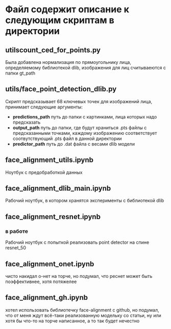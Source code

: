 # Файл содержит описание к следующим скриптам в директории

## utilscount_ced_for_points.py

Была добавлена нормализация по прямоугольнику лица, определяемому библиотекой dlib, изображения для лиц считываеются с папки gt_path

## utils/face_point_detection_dlib.py

Скрипт предсказывает 68 ключевых точек для изображений лица, принимает следующие аргументы:

- __predictions_path__ путь до папки с картинками, лица которых надо предсказать
- __output_path__ путь до папки, где будут храниться .pts файлы с предсказанными точками, каждому изображению соответствует соотвутствующий .pts файл в данной директории
- __predictor_path__ путь до .dat файла с весами dlib модели

## face_alignment_utils.ipynb

Ноутбук с предобработкой данных

## face_alignment_dlib_main.ipynb

Рабочий ноутбук, в котором хранятся эксперименты с библиотекой dlib

## face_alignment_resnet.ipynb

### в работе

Рабочий ноутбук с попыткой реализовать point detector на спине resnet_50

## face_alignment_onet.ipynb

чисто накидал о-нет на торче, но подумал, что реснет может быть поэффективнее, хотя потяжелее

## face_alignment_gh.ipynb

хотел использовать библиотечку face-alignment с github, но подумал, что от меня ждут всё-таки реализованную модельку со статьи, ну или хотя бы что-то на торче написанное, а то так будет нечестно
